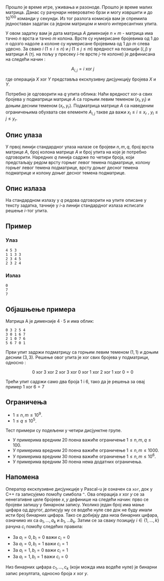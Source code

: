 Прошло је време игре, уживања и разоноде. Прошло је време малих матрица. Данас су рачунари невероватно брзи и могу извршити и до $10^{100}$ команди у секунди. Из тог разлога комисија вам је спремила једноставан задатак са једном матрицом и много интересантних упита. 

У овом задатку вам је дата матрица $A$ димензије $n \times m$ - матрица има тачно $n$ врста и тачно $m$ колона. Врсте су нумерисане бројевима од $1$ до $n$ одозго надоле а колоне су нумерисане бројевима од $1$ до $m$ слева удесно. За свако $i$ ($1 \leq i \leq n$) и $j$ ($1 \leq j \leq m$) вредност на позицији ($i,j$) у матрици $A$ (тј. на пољу у пресеку $i$-те врсте $j$-те колоне) је дефинисанa на следећи начин :

$$A_{i,j} = i \ \text{xor} \ j$$

где операција $X \ \text{xor} \ Y$ представља ексклузивну дисјункцију бројева $X$ и $Y$.

Потребно је одговорити на $q$ упита облика: Наћи вредност $\text{xor}$-a свих бројева у подматрици матрице $А$ са горњим левим теменом $(x_l,y_l)$ и доњим десним теменом $(x_r,y_r)$. Подматрица матрице $А$ са наведеним ограничењима обухвата све елементе $A_{i,j}$ такве да важи  $x_l \leq i \leq x_r$ , $y_l \leq j \leq y_r$.

## Опис улаза
У првој линији стандардног улаза налазе се бројеви $n, m, q$, број врста матрице $A$, број колона матрице $A$ и број упита на које је потребно одговорити. Наредних $q$ линија садрже по четири броја, који предстаљају редом врсту горњег левог темена подматрице, колону горњег левог темена подматрице, врсту доњег десног темена подматрице и колону доњег десног темена подматрице.

## Опис излаза
На стандардном излазу у $q$ редова одговорити на упите описане у тексту задатка, тачније у $i$-а линији стандардног излаза исписати решење $i$-тог упита.

## Пример
### Улаз
```
4 5 3
1 1 3 3
2 3 4 5
2 3 2 4
```

### Излаз
```
0
7
7
```

## Објашњење примера
Матрица А је димензије $4 \cdot 5$ и има облик:
               
```
0 3 2 5 4
3 0 1 6 7
2 1 0 7 6
5 6 7 0 1
```

Први упит задржи подматрицу са горњим левим теменом ($1,1$) и доњим десним ($3,3$). Решење овог упита је $\text{ xor }$ свих бројева у подматрици, односно : 

$$
0 \text{ xor } 3 \text{ xor } 2 \text{ xor } 3 \text{ xor } 0 \text{ xor } 1 \text{ xor } 2 \text{ xor } 1 \text{ xor } 0  = 0
$$

Трећи упит садржи само два броја $1$ i $6$, тако да је решења за овај пример $1 \text{ xor } 6 =7$ 

## Ограничења

* $1 \leq n,m \leq 10^9$.
* $1 \leq q \leq 10^5$.

Тест примери су подељени у чeтири дисјунктне групе.

* У примерима вредним 20 поена важиће ограничење $1\leq n,m,q \leq 100$.
* У примерима вредним 20 поена важиће ограничење $1\leq n,m \leq 1000$.
* У примерима вредним 30 поена важиће ограничење $1\leq n,m \leq 10^6$.
* У примерима вредним 30 поена нема додатних ограничења.

## Напомена
Оператор ексклузивне дисјункције у Pascal-u је означен са `xor`, док у C++ га записујемо помоћу симбола `^`. Ова операција $x \ \text{xor} \ y$ се за ненегативне целе бројеве $x,y$ дефинише на следећи начин: прво се бројеви запишу у бинарном запису. Уколико један број има мање цифара од другог, дописују му се водеће нуле све док не буду имали исти број бинарних цифара. Тако се добијају два низа бинарних цифара, означимо их са $a_1, \ldots, a_k$ и $b_1, \ldots b_k$. Затим се за сваку позицију $i \in \{1, \ldots, k \}$ рачуна $c_i$ помоћу следећих правила:

* За $a_i = 0, b_i = 0$ важи $c_i = 0$
* За $a_i = 0, b_i = 1$ важи $c_i = 1$
* За $a_i = 1, b_i = 0$ важи $c_i = 1$
* За $a_i = 1, b_i = 1$ важи $c_i = 0$

Низ бинарних цифара $c_1, \ldots, c_k$ (који можда има водеће нуле) је бинарни запис резултата, односно броја $x \ \text{xor} \ y$.

